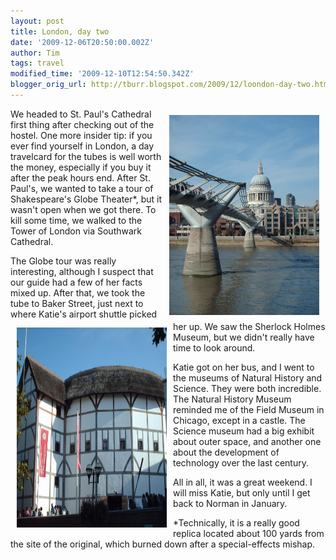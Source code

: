 ```yaml
---
layout: post
title: London, day two
date: '2009-12-06T20:50:00.002Z'
author: Tim
tags: travel
modified_time: '2009-12-10T12:54:50.342Z'
blogger_orig_url: http://tburr.blogspot.com/2009/12/loondon-day-two.html
---
```


<a href="/images/eurotrip/st_pauls.JPG"><img style="float:right; margin:10px 10px 10px 10px;cursor:pointer; cursor:hand;width: 240px; height: 320px;" src="/images/eurotrip/st_pauls.JPG" border="0" /></a> 

We headed to St. Paul's Cathedral first thing after checking out of the hostel. One more insider tip: if you ever find yourself in London, a day travelcard for the tubes is well worth the money, especially if you buy it after the peak hours end. After St. Paul's, we wanted to take a tour of Shakespeare's Globe Theater*, but it wasn't open when we got there. To kill some time, we walked to the Tower of London via Southwark Cathedral.

<a href="/images/eurotrip/globe.JPG"><img style="float:left; margin:10px 10px 10px 10px;cursor:pointer; cursor:hand;width: 240px; height: 320px;" src="/images/eurotrip/globe.JPG" border="0" /></a>

The Globe tour was really interesting, although I suspect that our guide had a few of her facts mixed up. After that, we took the tube to Baker Street, just next to where Katie's airport shuttle picked her up. We saw the Sherlock Holmes Museum, but we didn't really have time to look around.

Katie got on her bus, and I went to the museums of Natural History and Science. They were both incredible. The Natural History Museum reminded me of the Field Museum in Chicago, except in a castle. The Science museum had a big exhibit about outer space, and another one about the development of technology over the last century. 

All in all, it was a great weekend. I will miss Katie, but only until I get back to Norman in January. 


*Technically, it is a really good replica located about 100 yards from the site of the original, which burned down after a special-effects mishap.
